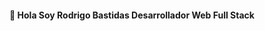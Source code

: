 <div id="header" align="center">
    <H4>👋 Hola Soy <Bold>Rodrigo Bastidas</Bold> Desarrollador Web Full Stack</H4>
</div>
